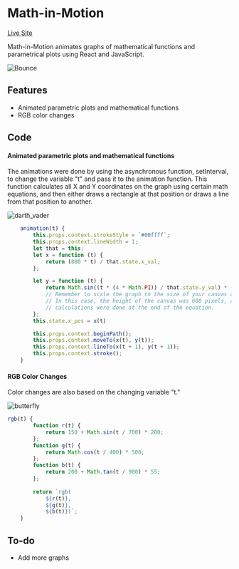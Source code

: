 # Math-in-Motion
[Live Site](https://www.wilsonngu.net/Math-In-Motion/)

Math-in-Motion animates graphs of mathematical functions and parametrical plots using React and JavaScript.

![Bounce](https://toasty-dev.s3-us-west-1.amazonaws.com/icons/math-in-motion-sc.png)

## Features
* Animated parametric plots and mathematical functions
* RGB color changes

## Code

#### Animated parametric plots and mathematical functions

The animations were done by using the asynchronous function, setInterval, to change the variable "t" and pass it to the animation function. This function calculates all X and Y coordinates on the graph using certain math equations, and then either draws a rectangle at that position or draws a line from that position to another.

![darth_vader](https://toasty-dev.s3-us-west-1.amazonaws.com/icons/darth_vader.gif)

```javascript
    animation(t) {
        this.props.context.strokeStyle = `#00ffff`;
        this.props.context.lineWidth = 1;
        let that = this;
        let x = function (t) {
            return (800 * t) / that.state.x_val;
        };

        let y = function (t) {
            return Math.sin((t * (4 * Math.PI)) / that.state.y_val) * (-600 / 4) + 600 / 2;
            // Remember to scale the graph to the size of your canvas and to position it properly. 
            // In this case, the height of the canvas was 600 pixels, and the proper 
            // calculations were done at the end of the equation.
        };
        this.state.x_pos = x(t)

        this.props.context.beginPath();
        this.props.context.moveTo(x(t), y(t));
        this.props.context.lineTo(x(t + 1), y(t + 1));
        this.props.context.stroke();
    }
```

#### RGB Color Changes
Color changes are also based on the changing variable "t." 

![butterfly](https://toasty-dev.s3-us-west-1.amazonaws.com/icons/butterfly.gif)

```javascript
rgb(t) {
        function r(t) {
            return 150 + Math.sin(t / 700) * 200;
        };
        function g(t) {
            return Math.cos(t / 400) * 500;
        };
        function b(t) {
            return 200 + Math.tan(t / 900) * 55;
        };
        
        return `rgb(
            ${r(t)},
            ${g(t)},
            ${b(t)})`;
    }
```

## To-do
* Add more graphs
